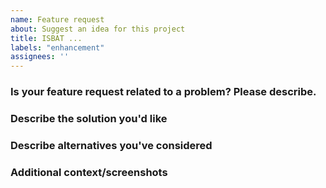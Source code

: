 ```yaml
---
name: Feature request
about: Suggest an idea for this project
title: ISBAT ...
labels: "enhancement"
assignees: ''
---
```


### Is your feature request related to a problem? Please describe.
<!-- A clear and concise description of what the problem is, using ISBAT format "I should be able to..." -->

### Describe the solution you'd like
<!-- A clear and concise description of what you want to happen. -->

### Describe alternatives you've considered
<!-- A clear and concise description of any alternative solutions or features you've considered. -->

### Additional context/screenshots
<!-- Add any other context or screenshots about the feature request here.-->
